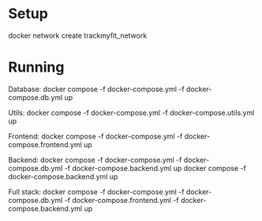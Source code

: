 # Setup

docker network create trackmyfit_network

# Running

Database:
docker compose -f docker-compose.yml -f docker-compose.db.yml up

Utils:
docker compose -f docker-compose.yml -f docker-compose.utils.yml up

Frontend:
docker compose -f docker-compose.yml -f docker-compose.frontend.yml up

Backend:
docker compose -f docker-compose.yml -f docker-compose.db.yml -f docker-compose.backend.yml up
docker compose -f docker-compose.backend.yml up

Full stack:
docker compose -f docker-compose.yml -f docker-compose.db.yml -f docker-compose.frontend.yml -f docker-compose.backend.yml up
